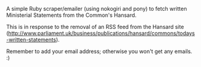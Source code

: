 A simple Ruby scraper/emailer (using nokogiri and pony) to fetch written Ministerial Statements from the Common's Hansard.

This is in response to the removal of an RSS feed from the Hansard site (http://www.parliament.uk/business/publications/hansard/commons/todays-written-statements).

Remember to add your email address; otherwise you won't get any emails. :)


